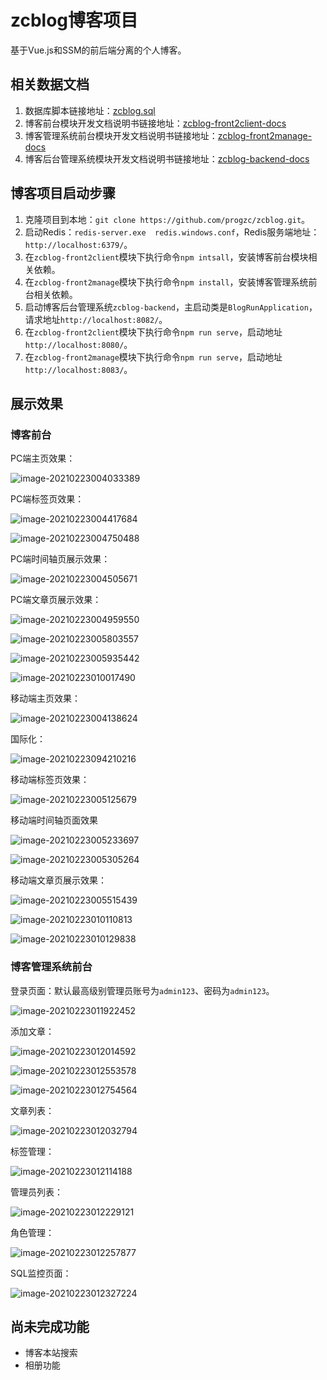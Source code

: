 # zcblog博客项目

基于Vue.js和SSM的前后端分离的个人博客。

## 相关数据文档

1. 数据库脚本链接地址：[zcblog.sql](https://github.com/progzc/zcblog/tree/master/db/zcblog.sql)
2. 博客前台模块开发文档说明书链接地址：[zcblog-front2client-docs](https://github.com/progzc/zcblog/blob/master/docs/zcblog-front2client-docs/zcblog-front2client-docs.md)
3. 博客管理系统前台模块开发文档说明书链接地址：[zcblog-front2manage-docs](https://github.com/progzc/zcblog/blob/master/docs/zcblog-front2manage-docs/zcblog-front2manage-docs.md)
4. 博客后台管理系统模块开发文档说明书链接地址：[zcblog-backend-docs](https://github.com/progzc/zcblog/blob/master/docs/zcblog-backend-docs/zcblog-backend-docs.md)

## 博客项目启动步骤

1. 克隆项目到本地：`git clone https://github.com/progzc/zcblog.git`。
2. 启动Redis：`redis-server.exe  redis.windows.conf`，Redis服务端地址：`http://localhost:6379/`。
3. 在`zcblog-front2client`模块下执行命令`npm intsall`，安装博客前台模块相关依赖。
4. 在`zcblog-front2manage`模块下执行命令`npm install`，安装博客管理系统前台相关依赖。
5. 启动博客后台管理系统`zcblog-backend`，主启动类是`BlogRunApplication`，请求地址`http://localhost:8082/`。
6. 在`zcblog-front2client`模块下执行命令`npm run serve`，启动地址`http://localhost:8080/`。
7. 在`zcblog-front2manage`模块下执行命令`npm run serve`，启动地址`http://localhost:8083/`。

## 展示效果

### 博客前台

PC端主页效果：

![image-20210223004033389](README.assets/image-20210223004033389.png)

PC端标签页效果：

![image-20210223004417684](README.assets/image-20210223004417684.png)

![image-20210223004750488](README.assets/image-20210223004750488.png)

PC端时间轴页展示效果：

![image-20210223004505671](README.assets/image-20210223004505671.png)

PC端文章页展示效果：

![image-20210223004959550](README.assets/image-20210223004959550.png)

![image-20210223005803557](README.assets/image-20210223005803557.png)

![image-20210223005935442](README.assets/image-20210223005935442.png)

![image-20210223010017490](README.assets/image-20210223010017490.png)

移动端主页效果：

![image-20210223004138624](README.assets/image-20210223004138624.png)

国际化：

![image-20210223094210216](README.assets/image-20210223094210216.png)

移动端标签页效果：

![image-20210223005125679](README.assets/image-20210223005125679.png)

移动端时间轴页面效果

![image-20210223005233697](README.assets/image-20210223005233697.png)

![image-20210223005305264](README.assets/image-20210223005305264.png)

移动端文章页展示效果：

![image-20210223005515439](README.assets/image-20210223005515439.png)

![image-20210223010110813](README.assets/image-20210223010110813.png)

![image-20210223010129838](README.assets/image-20210223010129838.png)

### 博客管理系统前台

登录页面：默认最高级别管理员账号为`admin123`、密码为`admin123`。

![image-20210223011922452](README.assets/image-20210223011922452.png)

添加文章：

![image-20210223012014592](README.assets/image-20210223012014592.png)

![image-20210223012553578](README.assets/image-20210223012553578.png)

![image-20210223012754564](README.assets/image-20210223012754564.png)

文章列表：

![image-20210223012032794](README.assets/image-20210223012032794.png)

标签管理：

![image-20210223012114188](README.assets/image-20210223012114188.png)

管理员列表：

![image-20210223012229121](README.assets/image-20210223012229121.png)

角色管理：

![image-20210223012257877](README.assets/image-20210223012257877.png)

SQL监控页面：

![image-20210223012327224](README.assets/image-20210223012327224.png)

## 尚未完成功能

- 博客本站搜索
- 相册功能